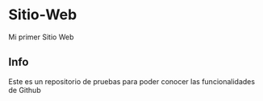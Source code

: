 # Sitio-Web
Mi primer Sitio Web 


## Info
Este es un repositorio de pruebas para poder conocer las funcionalidades de Github

